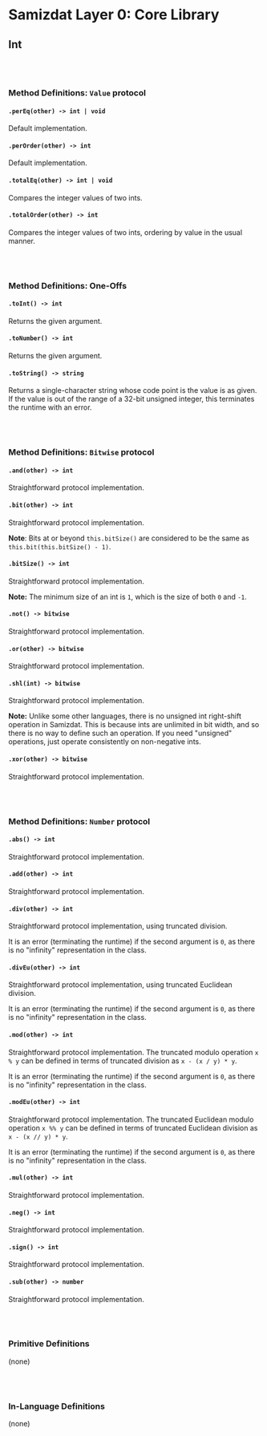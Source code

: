 Samizdat Layer 0: Core Library
==============================

Int
---

<br><br>
### Method Definitions: `Value` protocol

#### `.perEq(other) -> int | void`

Default implementation.

#### `.perOrder(other) -> int`

Default implementation.

#### `.totalEq(other) -> int | void`

Compares the integer values of two ints.

#### `.totalOrder(other) -> int`

Compares the integer values of two ints, ordering by value in the usual
manner.


<br><br>
### Method Definitions: One-Offs

#### `.toInt() -> int`

Returns the given argument.

#### `.toNumber() -> int`

Returns the given argument.

#### `.toString() -> string`

Returns a single-character string whose code point is the
value is as given. If the value is out of the range of a 32-bit
unsigned integer, this terminates the runtime with an error.


<br><br>
### Method Definitions: `Bitwise` protocol

#### `.and(other) -> int`

Straightforward protocol implementation.

#### `.bit(other) -> int`

Straightforward protocol implementation.

**Note**: Bits at or beyond `this.bitSize()` are considered to be the
same as `this.bit(this.bitSize() - 1)`.

#### `.bitSize() -> int`

Straightforward protocol implementation.

**Note:** The minimum size of an int is `1`, which is the size of
both `0` and `-1`.

#### `.not() -> bitwise`

Straightforward protocol implementation.

#### `.or(other) -> bitwise`

Straightforward protocol implementation.

#### `.shl(int) -> bitwise`

Straightforward protocol implementation.

**Note:** Unlike some other languages, there is no unsigned int right-shift
operation in Samizdat. This is because ints are unlimited
in bit width, and so there is no way to define such an operation. If
you need "unsigned" operations, just operate consistently on
non-negative ints.

#### `.xor(other) -> bitwise`

Straightforward protocol implementation.


<br><br>
### Method Definitions: `Number` protocol

#### `.abs() -> int`

Straightforward protocol implementation.

#### `.add(other) -> int`

Straightforward protocol implementation.

#### `.div(other) -> int`

Straightforward protocol implementation, using truncated division.

It is an error (terminating the runtime) if the second argument
is `0`, as there is no "infinity" representation in the class.

#### `.divEu(other) -> int`

Straightforward protocol implementation, using truncated Euclidean division.

It is an error (terminating the runtime) if the second argument
is `0`, as there is no "infinity" representation in the class.

#### `.mod(other) -> int`

Straightforward protocol implementation. The truncated modulo operation
`x % y` can be defined in terms of truncated division as `x - (x / y) * y`.

It is an error (terminating the runtime) if the second argument
is `0`, as there is no "infinity" representation in the class.

#### `.modEu(other) -> int`

Straightforward protocol implementation. The truncated Euclidean modulo
operation `x %% y` can be defined in terms of truncated Euclidean division
as `x - (x // y) * y`.

It is an error (terminating the runtime) if the second argument
is `0`, as there is no "infinity" representation in the class.

#### `.mul(other) -> int`

Straightforward protocol implementation.

#### `.neg() -> int`

Straightforward protocol implementation.

#### `.sign() -> int`

Straightforward protocol implementation.

#### `.sub(other) -> number`

Straightforward protocol implementation.


<br><br>
### Primitive Definitions

(none)


<br><br>
### In-Language Definitions

(none)
